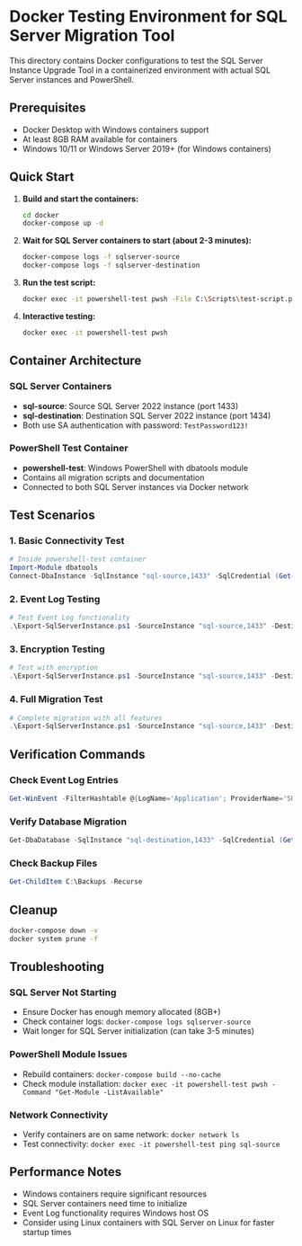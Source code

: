 # Docker Testing Environment for SQL Server Migration Tool

This directory contains Docker configurations to test the SQL Server Instance Upgrade Tool in a containerized environment with actual SQL Server instances and PowerShell.

## Prerequisites

- Docker Desktop with Windows containers support
- At least 8GB RAM available for containers
- Windows 10/11 or Windows Server 2019+ (for Windows containers)

## Quick Start

1. **Build and start the containers:**
   ```bash
   cd docker
   docker-compose up -d
   ```

2. **Wait for SQL Server containers to start (about 2-3 minutes):**
   ```bash
   docker-compose logs -f sqlserver-source
   docker-compose logs -f sqlserver-destination
   ```

3. **Run the test script:**
   ```bash
   docker exec -it powershell-test pwsh -File C:\Scripts\test-script.ps1
   ```

4. **Interactive testing:**
   ```bash
   docker exec -it powershell-test pwsh
   ```

## Container Architecture

### SQL Server Containers
- **sql-source**: Source SQL Server 2022 instance (port 1433)
- **sql-destination**: Destination SQL Server 2022 instance (port 1434)
- Both use SA authentication with password: `TestPassword123!`

### PowerShell Test Container
- **powershell-test**: Windows PowerShell with dbatools module
- Contains all migration scripts and documentation
- Connected to both SQL Server instances via Docker network

## Test Scenarios

### 1. Basic Connectivity Test
```powershell
# Inside powershell-test container
Import-Module dbatools
Connect-DbaInstance -SqlInstance "sql-source,1433" -SqlCredential (Get-Credential)
```

### 2. Event Log Testing
```powershell
# Test Event Log functionality
.\Export-SqlServerInstance.ps1 -SourceInstance "sql-source,1433" -DestinationInstance "sql-destination,1433" -ExportPath "C:\Backups" -EnableEventLogging -WhatIf
```

### 3. Encryption Testing
```powershell
# Test with encryption
.\Export-SqlServerInstance.ps1 -SourceInstance "sql-source,1433" -DestinationInstance "sql-destination,1433" -ExportPath "C:\Backups" -EncryptConnections -BackupEncryptionAlgorithm "AES256" -BackupEncryptionCertificate "TestBackupCert" -WhatIf
```

### 4. Full Migration Test
```powershell
# Complete migration with all features
.\Export-SqlServerInstance.ps1 -SourceInstance "sql-source,1433" -DestinationInstance "sql-destination,1433" -ExportPath "C:\Backups" -DatabaseNames @("TestMigrationDB") -IncludeLogins -EnableEventLogging -EventLogSource "TestMigration"
```

## Verification Commands

### Check Event Log Entries
```powershell
Get-WinEvent -FilterHashtable @{LogName='Application'; ProviderName='SQLMigrationTest'} -MaxEvents 10
```

### Verify Database Migration
```powershell
Get-DbaDatabase -SqlInstance "sql-destination,1433" -SqlCredential (Get-Credential)
```

### Check Backup Files
```powershell
Get-ChildItem C:\Backups -Recurse
```

## Cleanup

```bash
docker-compose down -v
docker system prune -f
```

## Troubleshooting

### SQL Server Not Starting
- Ensure Docker has enough memory allocated (8GB+)
- Check container logs: `docker-compose logs sqlserver-source`
- Wait longer for SQL Server initialization (can take 3-5 minutes)

### PowerShell Module Issues
- Rebuild containers: `docker-compose build --no-cache`
- Check module installation: `docker exec -it powershell-test pwsh -Command "Get-Module -ListAvailable"`

### Network Connectivity
- Verify containers are on same network: `docker network ls`
- Test connectivity: `docker exec -it powershell-test ping sql-source`

## Performance Notes

- Windows containers require significant resources
- SQL Server containers need time to initialize
- Event Log functionality requires Windows host OS
- Consider using Linux containers with SQL Server on Linux for faster startup times
